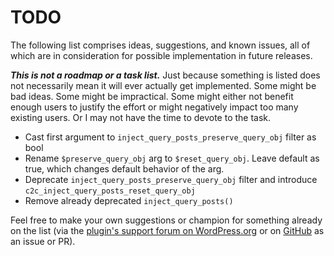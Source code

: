# TODO

The following list comprises ideas, suggestions, and known issues, all of which are in consideration for possible implementation in future releases.

***This is not a roadmap or a task list.*** Just because something is listed does not necessarily mean it will ever actually get implemented. Some might be bad ideas. Some might be impractical. Some might either not benefit enough users to justify the effort or might negatively impact too many existing users. Or I may not have the time to devote to the task.

* Cast first argument to `inject_query_posts_preserve_query_obj` filter as bool
* Rename `$preserve_query_obj` arg to `$reset_query_obj`. Leave default as true, which changes default behavior of the arg.
* Deprecate `inject_query_posts_preserve_query_obj` filter and introduce `c2c_inject_query_posts_reset_query_obj`
* Remove already deprecated `inject_query_posts()`

Feel free to make your own suggestions or champion for something already on the list (via the [plugin's support forum on WordPress.org](https://wordpress.org/support/plugin/inject-query-posts/) or on [GitHub](https://github.com/coffee2code/inject-query-posts/) as an issue or PR).
